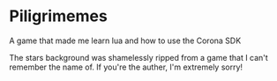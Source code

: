 Piligrimemes
============

A game that made me learn lua and how to use the Corona SDK

The stars background was shamelessly ripped from a game that I can't remember the name of. If you're the auther, I'm extremely sorry!